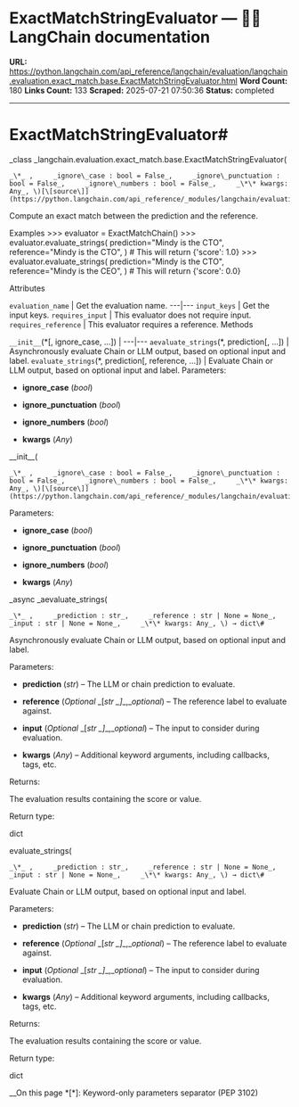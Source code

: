 # ExactMatchStringEvaluator — 🦜🔗 LangChain  documentation

**URL:** https://python.langchain.com/api_reference/langchain/evaluation/langchain.evaluation.exact_match.base.ExactMatchStringEvaluator.html
**Word Count:** 180
**Links Count:** 133
**Scraped:** 2025-07-21 07:50:36
**Status:** completed

---

# ExactMatchStringEvaluator\#

_class _langchain.evaluation.exact\_match.base.ExactMatchStringEvaluator\(

    _\*_ ,     _ignore\_case : bool = False_,     _ignore\_punctuation : bool = False_,     _ignore\_numbers : bool = False_,     _\*\* kwargs: Any_, \)[\[source\]](https://python.langchain.com/api_reference/_modules/langchain/evaluation/exact_match/base.html#ExactMatchStringEvaluator)\#     

Compute an exact match between the prediction and the reference.

Examples               >>> evaluator = ExactMatchChain()     >>> evaluator.evaluate_strings(             prediction="Mindy is the CTO",             reference="Mindy is the CTO",         )  # This will return {'score': 1.0}                    >>> evaluator.evaluate_strings(             prediction="Mindy is the CTO",             reference="Mindy is the CEO",         )  # This will return {'score': 0.0}     

Attributes

`evaluation_name` | Get the evaluation name.   ---|---   `input_keys` | Get the input keys.   `requires_input` | This evaluator does not require input.   `requires_reference` | This evaluator requires a reference.      Methods

`__init__`\(\*\[, ignore\_case, ...\]\) |    ---|---   `aevaluate_strings`\(\*, prediction\[, ...\]\) | Asynchronously evaluate Chain or LLM output, based on optional input and label.   `evaluate_strings`\(\*, prediction\[, reference, ...\]\) | Evaluate Chain or LLM output, based on optional input and label.      Parameters:     

  * **ignore\_case** \(_bool_\)

  * **ignore\_punctuation** \(_bool_\)

  * **ignore\_numbers** \(_bool_\)

  * **kwargs** \(_Any_\)

\_\_init\_\_\(

    _\*_ ,     _ignore\_case : bool = False_,     _ignore\_punctuation : bool = False_,     _ignore\_numbers : bool = False_,     _\*\* kwargs: Any_, \)[\[source\]](https://python.langchain.com/api_reference/_modules/langchain/evaluation/exact_match/base.html#ExactMatchStringEvaluator.__init__)\#     

Parameters:     

  * **ignore\_case** \(_bool_\)

  * **ignore\_punctuation** \(_bool_\)

  * **ignore\_numbers** \(_bool_\)

  * **kwargs** \(_Any_\)

_async _aevaluate\_strings\(

    _\*_ ,     _prediction : str_,     _reference : str | None = None_,     _input : str | None = None_,     _\*\* kwargs: Any_, \) → dict\#     

Asynchronously evaluate Chain or LLM output, based on optional input and label.

Parameters:     

  * **prediction** \(_str_\) – The LLM or chain prediction to evaluate.

  * **reference** \(_Optional_ _\[__str_ _\]__,__optional_\) – The reference label to evaluate against.

  * **input** \(_Optional_ _\[__str_ _\]__,__optional_\) – The input to consider during evaluation.

  * **kwargs** \(_Any_\) – Additional keyword arguments, including callbacks, tags, etc.

Returns:     

The evaluation results containing the score or value.

Return type:     

dict

evaluate\_strings\(

    _\*_ ,     _prediction : str_,     _reference : str | None = None_,     _input : str | None = None_,     _\*\* kwargs: Any_, \) → dict\#     

Evaluate Chain or LLM output, based on optional input and label.

Parameters:     

  * **prediction** \(_str_\) – The LLM or chain prediction to evaluate.

  * **reference** \(_Optional_ _\[__str_ _\]__,__optional_\) – The reference label to evaluate against.

  * **input** \(_Optional_ _\[__str_ _\]__,__optional_\) – The input to consider during evaluation.

  * **kwargs** \(_Any_\) – Additional keyword arguments, including callbacks, tags, etc.

Returns:     

The evaluation results containing the score or value.

Return type:     

dict

__On this page   *[\*]: Keyword-only parameters separator (PEP 3102)